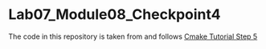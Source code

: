 # Lab07_Module08_Checkpoint4

The code in this repository is taken from and follows [Cmake Tutorial Step 5](https://cmake.org/cmake/help/latest/guide/tutorial/Adding%20System%20Introspection.html)